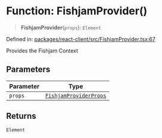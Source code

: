 # Function: FishjamProvider()

> **FishjamProvider**(`props`): `Element`

Defined in: [packages/react-client/src/FishjamProvider.tsx:67](https://github.com/fishjam-cloud/web-client-sdk/blob/00cc23b021c6e87a4a0f647ceccc9acb897b5a38/packages/react-client/src/FishjamProvider.tsx#L67)

Provides the Fishjam Context

## Parameters

| Parameter | Type |
| ------ | ------ |
| `props` | [`FishjamProviderProps`](../interfaces/FishjamProviderProps.md) |

## Returns

`Element`
